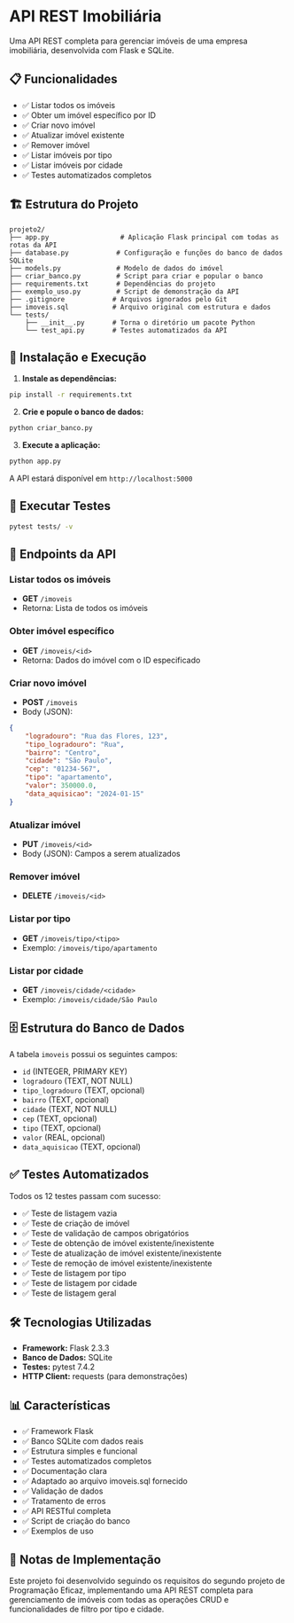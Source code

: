 # API REST Imobiliária

Uma API REST completa para gerenciar imóveis de uma empresa imobiliária, desenvolvida com Flask e SQLite.

## 📋 Funcionalidades

- ✅ Listar todos os imóveis
- ✅ Obter um imóvel específico por ID
- ✅ Criar novo imóvel
- ✅ Atualizar imóvel existente
- ✅ Remover imóvel
- ✅ Listar imóveis por tipo
- ✅ Listar imóveis por cidade
- ✅ Testes automatizados completos

## 🏗️ Estrutura do Projeto

```
projeto2/
├── app.py                  # Aplicação Flask principal com todas as rotas da API
├── database.py            # Configuração e funções do banco de dados SQLite
├── models.py              # Modelo de dados do imóvel
├── criar_banco.py         # Script para criar e popular o banco
├── requirements.txt       # Dependências do projeto
├── exemplo_uso.py         # Script de demonstração da API
├── .gitignore            # Arquivos ignorados pelo Git
├── imoveis.sql           # Arquivo original com estrutura e dados
└── tests/
    ├── __init__.py       # Torna o diretório um pacote Python
    └── test_api.py       # Testes automatizados da API
```

## 🚀 Instalação e Execução

1. **Instale as dependências:**
```bash
pip install -r requirements.txt
```

2. **Crie e popule o banco de dados:**
```bash
python criar_banco.py
```

3. **Execute a aplicação:**
```bash
python app.py
```

A API estará disponível em `http://localhost:5000`

## 🧪 Executar Testes

```bash
pytest tests/ -v
```

## 📡 Endpoints da API

### Listar todos os imóveis
- **GET** `/imoveis`
- Retorna: Lista de todos os imóveis

### Obter imóvel específico
- **GET** `/imoveis/<id>`
- Retorna: Dados do imóvel com o ID especificado

### Criar novo imóvel
- **POST** `/imoveis`
- Body (JSON):
```json
{
    "logradouro": "Rua das Flores, 123",
    "tipo_logradouro": "Rua",
    "bairro": "Centro",
    "cidade": "São Paulo",
    "cep": "01234-567",
    "tipo": "apartamento",
    "valor": 350000.0,
    "data_aquisicao": "2024-01-15"
}
```

### Atualizar imóvel
- **PUT** `/imoveis/<id>`
- Body (JSON): Campos a serem atualizados

### Remover imóvel
- **DELETE** `/imoveis/<id>`

### Listar por tipo
- **GET** `/imoveis/tipo/<tipo>`
- Exemplo: `/imoveis/tipo/apartamento`

### Listar por cidade
- **GET** `/imoveis/cidade/<cidade>`
- Exemplo: `/imoveis/cidade/São Paulo`

## 🗄️ Estrutura do Banco de Dados

A tabela `imoveis` possui os seguintes campos:
- `id` (INTEGER, PRIMARY KEY)
- `logradouro` (TEXT, NOT NULL)
- `tipo_logradouro` (TEXT, opcional)
- `bairro` (TEXT, opcional)
- `cidade` (TEXT, NOT NULL)
- `cep` (TEXT, opcional)
- `tipo` (TEXT, opcional)
- `valor` (REAL, opcional)
- `data_aquisicao` (TEXT, opcional)

## ✅ Testes Automatizados

Todos os 12 testes passam com sucesso:
- ✅ Teste de listagem vazia
- ✅ Teste de criação de imóvel
- ✅ Teste de validação de campos obrigatórios
- ✅ Teste de obtenção de imóvel existente/inexistente
- ✅ Teste de atualização de imóvel existente/inexistente
- ✅ Teste de remoção de imóvel existente/inexistente
- ✅ Teste de listagem por tipo
- ✅ Teste de listagem por cidade
- ✅ Teste de listagem geral

## 🛠️ Tecnologias Utilizadas

- **Framework:** Flask 2.3.3
- **Banco de Dados:** SQLite
- **Testes:** pytest 7.4.2
- **HTTP Client:** requests (para demonstrações)

## 📊 Características

- ✅ Framework Flask
- ✅ Banco SQLite com dados reais
- ✅ Estrutura simples e funcional
- ✅ Testes automatizados completos
- ✅ Documentação clara
- ✅ Adaptado ao arquivo imoveis.sql fornecido
- ✅ Validação de dados
- ✅ Tratamento de erros
- ✅ API RESTful completa
- ✅ Script de criação do banco
- ✅ Exemplos de uso

## 📝 Notas de Implementação

Este projeto foi desenvolvido seguindo os requisitos do segundo projeto de Programação Eficaz, implementando uma API REST completa para gerenciamento de imóveis com todas as operações CRUD e funcionalidades de filtro por tipo e cidade.
